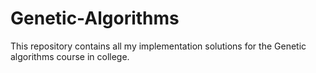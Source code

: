 # Genetic-Algorithms
This repository contains all my implementation solutions for the Genetic algorithms course in college.
